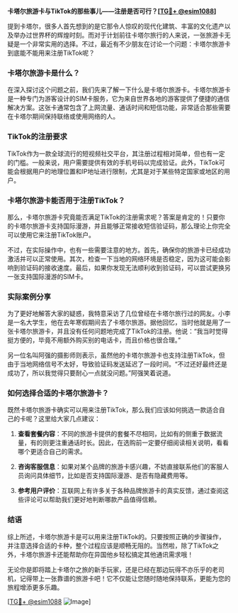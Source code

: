 **卡塔尔旅游卡与TikTok的那些事儿——注册是否可行？[[TG💪+ @esim1088](https://t.me/s/esim1088)]**

提到卡塔尔，很多人首先想到的是它那令人惊叹的现代化建筑、丰富的文化遗产以及举办过世界杯的辉煌时刻。而对于计划前往卡塔尔旅行的人来说，一张旅游卡无疑是一个非常实用的选择。不过，最近有不少朋友在讨论一个问题：卡塔尔旅游卡到底能不能用来注册TikTok呢？

### 卡塔尔旅游卡是什么？
在深入探讨这个问题之前，我们先来了解一下什么是卡塔尔旅游卡。卡塔尔旅游卡是一种专门为游客设计的SIM卡服务，它为来自世界各地的游客提供了便捷的通信解决方案。这张卡通常包含了上网流量、通话时间和短信功能，非常适合那些需要在卡塔尔期间保持联络或使用网络的人。

### TikTok的注册要求
TikTok作为一款全球流行的短视频社交平台，其注册过程相对简单，但也有一定的门槛。一般来说，用户需要提供有效的手机号码以完成验证。此外，TikTok可能会根据用户的地理位置和IP地址进行限制，尤其是对于某些特定国家或地区的用户。

### 卡塔尔旅游卡能否用于注册TikTok？
那么，卡塔尔旅游卡究竟能否满足TikTok的注册需求呢？答案是肯定的！只要你的卡塔尔旅游卡支持国际漫游，并且能够正常接收短信验证码，那么理论上你完全可以使用它来注册TikTok账户。

不过，在实际操作中，也有一些需要注意的地方。首先，确保你的旅游卡已经成功激活并可以正常使用。其次，检查一下当地的网络环境是否稳定，因为这可能会影响到验证码的接收速度。最后，如果你发现无法顺利收到验证码，可以尝试更换另一张支持国际漫游的SIM卡。

### 实际案例分享
为了更好地解答大家的疑惑，我特意采访了几位曾经在卡塔尔旅行过的网友。小李是一名大学生，他在去年寒假期间去了卡塔尔旅游。据他回忆，当时他就是用了一张卡塔尔旅游卡，并且没有任何问题地完成了TikTok的注册。他说：“我当时觉得挺方便的，毕竟不用额外购买别的电话卡，而且价格也很合理。”

另一位名叫阿强的摄影师则表示，虽然他的卡塔尔旅游卡也支持注册TikTok，但由于当地网络信号不太好，导致验证码发送延迟了一段时间。“不过还好最终还是成功了，所以我觉得只要耐心一点就没问题。”阿强笑着说道。

### 如何选择合适的卡塔尔旅游卡？
既然卡塔尔旅游卡确实可以用来注册TikTok，那么我们应该如何挑选一款适合自己的卡呢？这里给大家几点建议：

1. **查看套餐内容**：不同的旅游卡提供的套餐不尽相同，比如有的侧重于数据流量，有的则更注重通话时长。因此，在选购前一定要仔细阅读相关说明，看看哪个更适合自己的需求。
   
2. **咨询客服信息**：如果对某个品牌的旅游卡感兴趣，不妨直接联系他们的客服人员询问具体细节，比如是否支持国际漫游、是否有隐藏费用等。

3. **参考用户评价**：互联网上有许多关于各种品牌旅游卡的真实反馈，通过查阅这些评论可以帮助我们更好地判断哪款产品值得信赖。

### 结语
综上所述，卡塔尔旅游卡是可以用来注册TikTok的。只要按照正确的步骤操作，并注意选择合适的卡种，整个过程应该是顺畅无阻的。当然啦，除了TikTok之外，卡塔尔旅游卡还能帮助你在异国他乡轻松搞定其他通讯需求哦！

无论你是即将踏上卡塔尔之旅的新手玩家，还是已经在那边玩得不亦乐乎的老司机，记得带上一张靠谱的旅游卡吧！它不仅能让您随时随地保持联系，更能为您的旅程增添更多乐趣。

[[TG💪+ @esim1088](https://t.me/s/esim1088) ![Image](https://i.postimg.cc/4NQfJmqS/Snipaste-2025-05-13-00-14-12.png)]